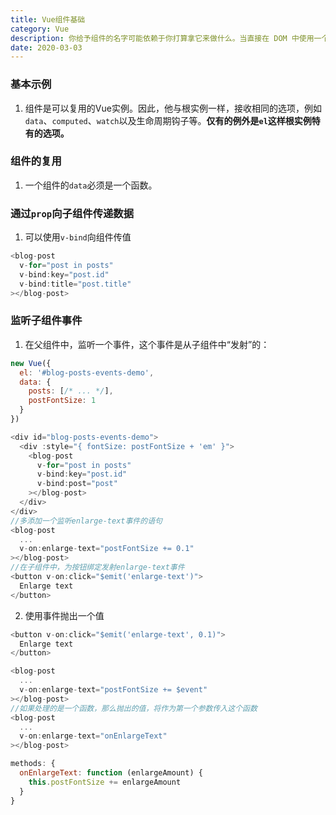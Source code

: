 ```yaml
---
title: Vue组件基础
category: Vue
description: 你给予组件的名字可能依赖于你打算拿它来做什么。当直接在 DOM 中使用一个组件 (而不是在字符串模板或单文件组件) 的时候，我们强烈推荐遵循 W3C 规范中的自定义组件名 (字母全小写且必须包含一个连字符)。这会帮助你避免和当前以及未来的 HTML 元素相冲突。
date: 2020-03-03
---
```

### 基本示例
1. 组件是可以复用的Vue实例。因此，他与根实例一样，接收相同的选项，例如`data`、`computed`、`watch`以及生命周期钩子等。**仅有的例外是`el`这样根实例特有的选项。**
### 组件的复用
1. 一个组件的`data`必须是一个函数。
### 通过`prop`向子组件传递数据
1. 可以使用`v-bind`向组件传值
```js
<blog-post
  v-for="post in posts"
  v-bind:key="post.id"
  v-bind:title="post.title"
></blog-post>
```
### 监听子组件事件
1. 在父组件中，监听一个事件，这个事件是从子组件中“发射”的：
```js
new Vue({
  el: '#blog-posts-events-demo',
  data: {
    posts: [/* ... */],
    postFontSize: 1
  }
})

<div id="blog-posts-events-demo">
  <div :style="{ fontSize: postFontSize + 'em' }">
    <blog-post
      v-for="post in posts"
      v-bind:key="post.id"
      v-bind:post="post"
    ></blog-post>
  </div>
</div>
//多添加一个监听enlarge-text事件的语句
<blog-post
  ...
  v-on:enlarge-text="postFontSize += 0.1"
></blog-post>
//在子组件中，为按钮绑定发射enlarge-text事件
<button v-on:click="$emit('enlarge-text')">
  Enlarge text
</button>
```
2. 使用事件抛出一个值
```js
<button v-on:click="$emit('enlarge-text', 0.1)">
  Enlarge text
</button>

<blog-post
  ...
  v-on:enlarge-text="postFontSize += $event"
></blog-post>
//如果处理的是一个函数，那么抛出的值，将作为第一个参数传入这个函数
<blog-post
  ...
  v-on:enlarge-text="onEnlargeText"
></blog-post>

methods: {
  onEnlargeText: function (enlargeAmount) {
    this.postFontSize += enlargeAmount
  }
}
```


